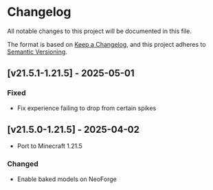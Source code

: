# Changelog
All notable changes to this project will be documented in this file.

The format is based on [Keep a Changelog](https://keepachangelog.com/en/1.0.0/),
and this project adheres to [Semantic Versioning](https://semver.org/spec/v2.0.0.html).

## [v21.5.1-1.21.5] - 2025-05-01
### Fixed
- Fix experience failing to drop from certain spikes

## [v21.5.0-1.21.5] - 2025-04-02
- Port to Minecraft 1.21.5
### Changed
- Enable baked models on NeoForge
